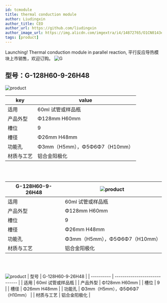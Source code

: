 ```yaml
---
id: tcmodule
title: thermal conduction module
author: Liudingxin
author_title: CEO
author_url: https://github.com/liudingxin
author_image_url: https://img.alicdn.com/imgextra/i4/14872765/O1CN0143eVeb1WIPj942dME_!!14872765.png
tags: [product]
---
```


Launching! Thermal conduction module in parallel reaction, 平行反应导热模块上市销售，欢迎订购。
![G](https://img.alicdn.com/imgextra/i4/14872765/O1CN01eXBZbj1WIPjKWFozo_!!14872765.jpg)

<!--truncate-->

## 型号：G-128H60-9-26H48

![product](https://img.alicdn.com/imgextra/i4/14872765/O1CN01VfqC8S1WIPjKWIN1J_!!14872765.jpg)
<br/>

| key        | value                         |
| ---------- | ----------------------------- |
| 适用       | 60ml 试管或样品瓶             |
| 产品外型   | Φ128mm H60mm                  |
| 槽位       | 9                             |
| 槽径       | Φ26mm H48mm                   |
| 功能孔     | Φ3mm（H5mm），Φ5Φ6Φ7（H10mm） |
| 材质与工艺 | 铝合金阳极化                  |

<br/><br/>

| G-128H60-9-26H48 | ![product](https://img.alicdn.com/imgextra/i4/14872765/O1CN01VfqC8S1WIPjKWIN1J_!!14872765.jpg) |
| ---------------- | ---------------------------------------------------------------------------------------------- |
| 适用             | 60ml 试管或样品瓶                                                                              |
| 产品外型         | Φ128mm H60mm                                                                                   |
| 槽位             | 9                                                                                              |
| 槽径             | Φ26mm H48mm                                                                                    |
| 功能孔           | Φ3mm（H5mm），Φ5Φ6Φ7（H10mm）                                                                  |
| 材质与工艺       | 铝合金阳极化                                                                                   |

<br/><br/>

![product](https://img.alicdn.com/imgextra/i4/14872765/O1CN01VfqC8S1WIPjKWIN1J_!!14872765.jpg)
| 型号 | G-128H60-9-26H48 |
| ---------- | ----------------------------- |
| 适用 | 60ml 试管或样品瓶 |
| 产品外型 | Φ128mm H60mm |
| 槽位 | 9 |
| 槽径 | Φ26mm H48mm |
| 功能孔 | Φ3mm（H5mm），Φ5Φ6Φ7（H10mm） |
| 材质与工艺 | 铝合金阳极化 |
